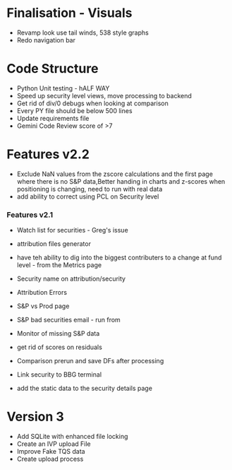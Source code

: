# Finalisation - Visuals

- Revamp look use tail winds, 538 style graphs
- Redo navigation bar

# Code Structure
- Python Unit testing - hALF WAY 
- Speed up security level views, move processing to backend
- Get rid of div/0 debugs when looking at comparison
- Every PY file should be below 500 lines
- Update requirements file
- Gemini Code Review score of >7

# Features v2.2
- Exclude NaN values from the zscore calculations and the first page where there is no S&P data,Better handing in charts and z-scores when positioning is changing, need to run with real data 
- add ability to correct using PCL on Security level

### Features v2.1
- Watch list for securities - Greg's issue
- attribution files generator



- have teh ability to dig into the biggest contributers to a change at fund level - from the Metrics page
- Security name on attribution/security
- Attribution Errors
- S&P vs Prod page
- S&P bad securities email - run from 
- Monitor of missing S&P data

- get rid of scores on residuals

- Comparison prerun and save DFs after processing

- Link security to BBG terminal
- add the static data to the security details page


# Version 3
- Add SQLite with enhanced file locking
- Create an IVP upload File
- Improve Fake TQS data
- Create upload process

















